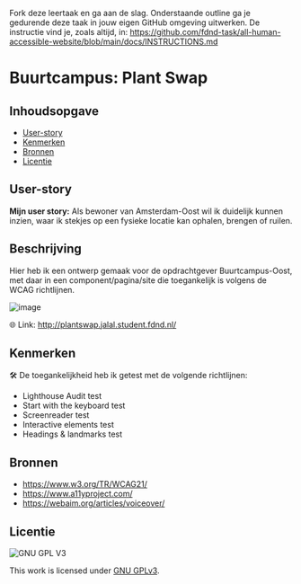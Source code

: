 Fork deze leertaak en ga aan de slag. Onderstaande outline ga je gedurende deze taak in jouw eigen GitHub omgeving uitwerken. De instructie vind je, zoals altijd, in: https://github.com/fdnd-task/all-human-accessible-website/blob/main/docs/INSTRUCTIONS.md


# Buurtcampus: Plant Swap


## Inhoudsopgave

  * [User-story](#User-story)
  * [Kenmerken](#kenmerken)
  * [Bronnen](#bronnen)
  * [Licentie](#licentie)
  

## User-story
 
**Mijn user story:** Als bewoner van Amsterdam-Oost wil ik duidelijk kunnen inzien, waar ik stekjes op een fysieke locatie kan ophalen, brengen of ruilen.


## Beschrijving

Hier heb ik een ontwerp gemaak voor de opdrachtgever Buurtcampus-Oost, met daar in een component/pagina/site die toegankelijk is volgens de WCAG richtlijnen.

![image](https://user-images.githubusercontent.com/112856590/207286511-f4a3ae73-4c84-435e-af63-235df781126a.png)

 🌐 Link:  http://plantswap.jalal.student.fdnd.nl/

## Kenmerken
<!-- Bij Kenmerken staat welke technieken zijn gebruikt en hoe. Wat is de HTML structuur? Wat zijn de belangrijkste dingen in CSS? Wat is er met Javascript gedaan en hoe? Misschien heb je een framwork of library gebruikt? -->

🛠 De toegankelijkheid heb ik getest met de volgende richtlijnen:
 - Lighthouse Audit test
 - Start with the keyboard test
 - Screenreader test
 - Interactive elements test
 - Headings & landmarks test


## Bronnen

- https://www.w3.org/TR/WCAG21/
- https://www.a11yproject.com/
- https://webaim.org/articles/voiceover/

## Licentie

![GNU GPL V3](https://www.gnu.org/graphics/gplv3-127x51.png)

This work is licensed under [GNU GPLv3](./LICENSE).
